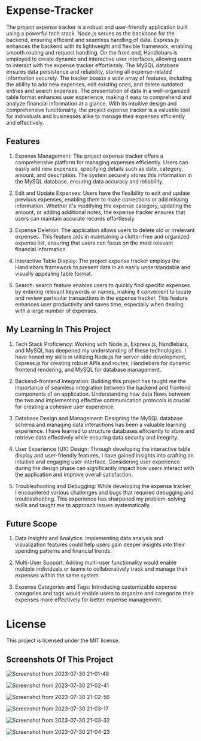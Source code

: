 # Expense-Tracker
The project expense tracker is a robust and user-friendly application built using a powerful tech stack. Node.js serves as the backbone for the backend, ensuring efficient and seamless handling of data. Express.js enhances the backend with its lightweight and flexible framework, enabling smooth routing and request handling. On the front end, Handlebars is employed to create dynamic and interactive user interfaces, allowing users to interact with the expense tracker effortlessly. The MySQL database ensures data persistence and reliability, storing all expense-related information securely. The tracker boasts a wide array of features, including the ability to add new expenses, edit existing ones, and delete outdated entries and search expenses. The presentation of data in a well-organized table format enhances user experience, making it easy to comprehend and analyze financial information at a glance. With its intuitive design and comprehensive functionality, the project expense tracker is a valuable tool for individuals and businesses alike to manage their expenses efficiently and effectively.

## Features
1. Expense Management: The project expense tracker offers a comprehensive platform for managing expenses efficiently. Users can easily add new expenses, specifying details such as date, category, amount, and description. The system securely stores this information in the MySQL database, ensuring data accuracy and reliability.

2. Edit and Update Expenses: Users have the flexibility to edit and update previous expenses, enabling them to make corrections or add missing information. Whether it's modifying the expense category, updating the amount, or adding additional notes, the expense tracker ensures that users can maintain accurate records effortlessly.

3. Expense Deletion: The application allows users to delete old or irrelevant expenses. This feature aids in maintaining a clutter-free and organized expense list, ensuring that users can focus on the most relevant financial information.

4. Interactive Table Display: The project expense tracker employs the Handlebars framework to present data in an easily understandable and visually appealing table format.

5. Search: search feature enables users to quickly find specific expenses by entering relevant keywords or names, making it convenient to locate and review particular transactions in the expense tracker. This feature enhances user productivity and saves time, especially when dealing with a large number of expenses.


## My Learning In This Project 
1. Tech Stack Proficiency: Working with Node.js, Express.js, Handlebars, and MySQL has deepened my understanding of these technologies. I have honed my skills in utilizing Node.js for server-side development, Express.js for creating robust APIs and routes, Handlebars for dynamic frontend rendering, and MySQL for database management.

2. Backend-frontend Integration: Building this project has taught me the importance of seamless integration between the backend and frontend components of an application. Understanding how data flows between the two and implementing effective communication protocols is crucial for creating a cohesive user experience.

3. Database Design and Management: Designing the MySQL database schema and managing data interactions has been a valuable learning experience. I have learned to structure databases efficiently to store and retrieve data effectively while ensuring data security and integrity.

4. User Experience (UX) Design: Through developing the interactive table display and user-friendly features, I have gained insights into crafting an intuitive and engaging user interface. Considering user experience during the design phase can significantly impact how users interact with the application and improve overall satisfaction.

5. Troubleshooting and Debugging: While developing the expense tracker, I encountered various challenges and bugs that required debugging and troubleshooting. This experience has sharpened my problem-solving skills and taught me to approach issues systematically.

## Future Scope
1. Data Insights and Analytics: Implementing data analysis and visualization features could help users gain deeper insights into their spending patterns and financial trends.

2. Multi-User Support: Adding multi-user functionality would enable multiple individuals or teams to collaboratively track and manage their expenses within the same system.

3. Expense Categories and Tags: Introducing customizable expense categories and tags would enable users to organize and categorize their expenses more effectively for better expense management.

# License
This project is licensed under the MIT license.

## Screenshots Of This Project

![Screenshot from 2023-07-30 21-01-49](https://github.com/chandrasahi10/Expense-Tracker/assets/66238180/bab92168-4485-4b17-9a58-b9a88538ff12)

![Screenshot from 2023-07-30 21-02-41](https://github.com/chandrasahi10/Expense-Tracker/assets/66238180/28f3bb93-1a35-4f83-97c4-18a5d832afe9)

![Screenshot from 2023-07-30 21-02-56](https://github.com/chandrasahi10/Expense-Tracker/assets/66238180/d0c5a187-9fe3-4132-aae0-7d299ce078fa)

![Screenshot from 2023-07-30 21-03-17](https://github.com/chandrasahi10/Expense-Tracker/assets/66238180/8eb6f570-0fb3-4b01-8ae7-95742793e6fc)

![Screenshot from 2023-07-30 21-03-32](https://github.com/chandrasahi10/Expense-Tracker/assets/66238180/3b167487-4b3c-4a64-93b2-f6919a3d5d01)

![Screenshot from 2023-07-30 21-04-23](https://github.com/chandrasahi10/Expense-Tracker/assets/66238180/36dfb2dd-acaf-4e80-9aa6-86ccdcbaab07)
























